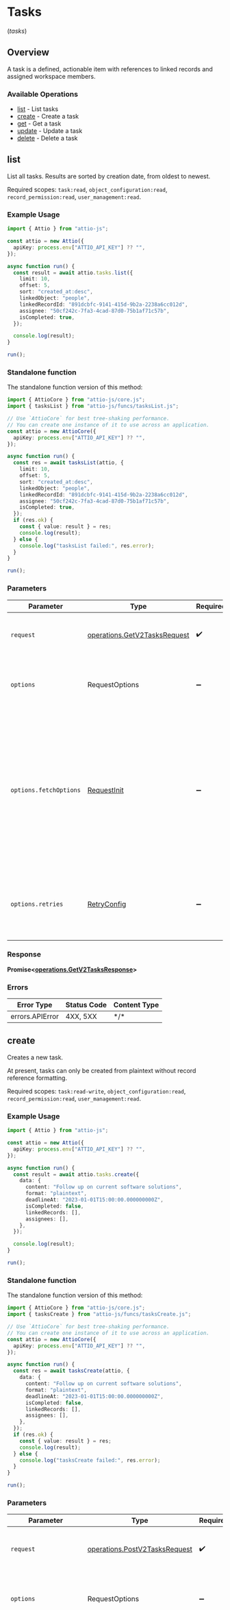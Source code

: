 # Tasks
(*tasks*)

## Overview

A task is a defined, actionable item with references to linked records and assigned workspace members.

### Available Operations

* [list](#list) - List tasks
* [create](#create) - Create a task
* [get](#get) - Get a task
* [update](#update) - Update a task
* [delete](#delete) - Delete a task

## list

List all tasks. Results are sorted by creation date, from oldest to newest.

Required scopes: `task:read`, `object_configuration:read`, `record_permission:read`, `user_management:read`.

### Example Usage

<!-- UsageSnippet language="typescript" operationID="get_/v2/tasks" method="get" path="/v2/tasks" -->
```typescript
import { Attio } from "attio-js";

const attio = new Attio({
  apiKey: process.env["ATTIO_API_KEY"] ?? "",
});

async function run() {
  const result = await attio.tasks.list({
    limit: 10,
    offset: 5,
    sort: "created_at:desc",
    linkedObject: "people",
    linkedRecordId: "891dcbfc-9141-415d-9b2a-2238a6cc012d",
    assignee: "50cf242c-7fa3-4cad-87d0-75b1af71c57b",
    isCompleted: true,
  });

  console.log(result);
}

run();
```

### Standalone function

The standalone function version of this method:

```typescript
import { AttioCore } from "attio-js/core.js";
import { tasksList } from "attio-js/funcs/tasksList.js";

// Use `AttioCore` for best tree-shaking performance.
// You can create one instance of it to use across an application.
const attio = new AttioCore({
  apiKey: process.env["ATTIO_API_KEY"] ?? "",
});

async function run() {
  const res = await tasksList(attio, {
    limit: 10,
    offset: 5,
    sort: "created_at:desc",
    linkedObject: "people",
    linkedRecordId: "891dcbfc-9141-415d-9b2a-2238a6cc012d",
    assignee: "50cf242c-7fa3-4cad-87d0-75b1af71c57b",
    isCompleted: true,
  });
  if (res.ok) {
    const { value: result } = res;
    console.log(result);
  } else {
    console.log("tasksList failed:", res.error);
  }
}

run();
```

### Parameters

| Parameter                                                                                                                                                                      | Type                                                                                                                                                                           | Required                                                                                                                                                                       | Description                                                                                                                                                                    |
| ------------------------------------------------------------------------------------------------------------------------------------------------------------------------------ | ------------------------------------------------------------------------------------------------------------------------------------------------------------------------------ | ------------------------------------------------------------------------------------------------------------------------------------------------------------------------------ | ------------------------------------------------------------------------------------------------------------------------------------------------------------------------------ |
| `request`                                                                                                                                                                      | [operations.GetV2TasksRequest](../../models/operations/getv2tasksrequest.md)                                                                                                   | :heavy_check_mark:                                                                                                                                                             | The request object to use for the request.                                                                                                                                     |
| `options`                                                                                                                                                                      | RequestOptions                                                                                                                                                                 | :heavy_minus_sign:                                                                                                                                                             | Used to set various options for making HTTP requests.                                                                                                                          |
| `options.fetchOptions`                                                                                                                                                         | [RequestInit](https://developer.mozilla.org/en-US/docs/Web/API/Request/Request#options)                                                                                        | :heavy_minus_sign:                                                                                                                                                             | Options that are passed to the underlying HTTP request. This can be used to inject extra headers for examples. All `Request` options, except `method` and `body`, are allowed. |
| `options.retries`                                                                                                                                                              | [RetryConfig](../../lib/utils/retryconfig.md)                                                                                                                                  | :heavy_minus_sign:                                                                                                                                                             | Enables retrying HTTP requests under certain failure conditions.                                                                                                               |

### Response

**Promise\<[operations.GetV2TasksResponse](../../models/operations/getv2tasksresponse.md)\>**

### Errors

| Error Type      | Status Code     | Content Type    |
| --------------- | --------------- | --------------- |
| errors.APIError | 4XX, 5XX        | \*/\*           |

## create

Creates a new task.

At present, tasks can only be created from plaintext without record reference formatting.

Required scopes: `task:read-write`, `object_configuration:read`, `record_permission:read`, `user_management:read`.

### Example Usage

<!-- UsageSnippet language="typescript" operationID="post_/v2/tasks" method="post" path="/v2/tasks" -->
```typescript
import { Attio } from "attio-js";

const attio = new Attio({
  apiKey: process.env["ATTIO_API_KEY"] ?? "",
});

async function run() {
  const result = await attio.tasks.create({
    data: {
      content: "Follow up on current software solutions",
      format: "plaintext",
      deadlineAt: "2023-01-01T15:00:00.000000000Z",
      isCompleted: false,
      linkedRecords: [],
      assignees: [],
    },
  });

  console.log(result);
}

run();
```

### Standalone function

The standalone function version of this method:

```typescript
import { AttioCore } from "attio-js/core.js";
import { tasksCreate } from "attio-js/funcs/tasksCreate.js";

// Use `AttioCore` for best tree-shaking performance.
// You can create one instance of it to use across an application.
const attio = new AttioCore({
  apiKey: process.env["ATTIO_API_KEY"] ?? "",
});

async function run() {
  const res = await tasksCreate(attio, {
    data: {
      content: "Follow up on current software solutions",
      format: "plaintext",
      deadlineAt: "2023-01-01T15:00:00.000000000Z",
      isCompleted: false,
      linkedRecords: [],
      assignees: [],
    },
  });
  if (res.ok) {
    const { value: result } = res;
    console.log(result);
  } else {
    console.log("tasksCreate failed:", res.error);
  }
}

run();
```

### Parameters

| Parameter                                                                                                                                                                      | Type                                                                                                                                                                           | Required                                                                                                                                                                       | Description                                                                                                                                                                    |
| ------------------------------------------------------------------------------------------------------------------------------------------------------------------------------ | ------------------------------------------------------------------------------------------------------------------------------------------------------------------------------ | ------------------------------------------------------------------------------------------------------------------------------------------------------------------------------ | ------------------------------------------------------------------------------------------------------------------------------------------------------------------------------ |
| `request`                                                                                                                                                                      | [operations.PostV2TasksRequest](../../models/operations/postv2tasksrequest.md)                                                                                                 | :heavy_check_mark:                                                                                                                                                             | The request object to use for the request.                                                                                                                                     |
| `options`                                                                                                                                                                      | RequestOptions                                                                                                                                                                 | :heavy_minus_sign:                                                                                                                                                             | Used to set various options for making HTTP requests.                                                                                                                          |
| `options.fetchOptions`                                                                                                                                                         | [RequestInit](https://developer.mozilla.org/en-US/docs/Web/API/Request/Request#options)                                                                                        | :heavy_minus_sign:                                                                                                                                                             | Options that are passed to the underlying HTTP request. This can be used to inject extra headers for examples. All `Request` options, except `method` and `body`, are allowed. |
| `options.retries`                                                                                                                                                              | [RetryConfig](../../lib/utils/retryconfig.md)                                                                                                                                  | :heavy_minus_sign:                                                                                                                                                             | Enables retrying HTTP requests under certain failure conditions.                                                                                                               |

### Response

**Promise\<[operations.PostV2TasksResponse](../../models/operations/postv2tasksresponse.md)\>**

### Errors

| Error Type                             | Status Code                            | Content Type                           |
| -------------------------------------- | -------------------------------------- | -------------------------------------- |
| errors.PostV2TasksValidationTypeError  | 400                                    | application/json                       |
| errors.GetV2ObjectsObjectNotFoundError | 404                                    | application/json                       |
| errors.APIError                        | 4XX, 5XX                               | \*/\*                                  |

## get

Get a single task by ID.

Required scopes: `task:read`, `object_configuration:read`, `record_permission:read`, `user_management:read`.

### Example Usage

<!-- UsageSnippet language="typescript" operationID="get_/v2/tasks/{task_id}" method="get" path="/v2/tasks/{task_id}" -->
```typescript
import { Attio } from "attio-js";

const attio = new Attio({
  apiKey: process.env["ATTIO_API_KEY"] ?? "",
});

async function run() {
  const result = await attio.tasks.get({
    taskId: "649e34f4-c39a-4f4d-99ef-48a36bef8f04",
  });

  console.log(result);
}

run();
```

### Standalone function

The standalone function version of this method:

```typescript
import { AttioCore } from "attio-js/core.js";
import { tasksGet } from "attio-js/funcs/tasksGet.js";

// Use `AttioCore` for best tree-shaking performance.
// You can create one instance of it to use across an application.
const attio = new AttioCore({
  apiKey: process.env["ATTIO_API_KEY"] ?? "",
});

async function run() {
  const res = await tasksGet(attio, {
    taskId: "649e34f4-c39a-4f4d-99ef-48a36bef8f04",
  });
  if (res.ok) {
    const { value: result } = res;
    console.log(result);
  } else {
    console.log("tasksGet failed:", res.error);
  }
}

run();
```

### Parameters

| Parameter                                                                                                                                                                      | Type                                                                                                                                                                           | Required                                                                                                                                                                       | Description                                                                                                                                                                    |
| ------------------------------------------------------------------------------------------------------------------------------------------------------------------------------ | ------------------------------------------------------------------------------------------------------------------------------------------------------------------------------ | ------------------------------------------------------------------------------------------------------------------------------------------------------------------------------ | ------------------------------------------------------------------------------------------------------------------------------------------------------------------------------ |
| `request`                                                                                                                                                                      | [operations.GetV2TasksTaskIdRequest](../../models/operations/getv2taskstaskidrequest.md)                                                                                       | :heavy_check_mark:                                                                                                                                                             | The request object to use for the request.                                                                                                                                     |
| `options`                                                                                                                                                                      | RequestOptions                                                                                                                                                                 | :heavy_minus_sign:                                                                                                                                                             | Used to set various options for making HTTP requests.                                                                                                                          |
| `options.fetchOptions`                                                                                                                                                         | [RequestInit](https://developer.mozilla.org/en-US/docs/Web/API/Request/Request#options)                                                                                        | :heavy_minus_sign:                                                                                                                                                             | Options that are passed to the underlying HTTP request. This can be used to inject extra headers for examples. All `Request` options, except `method` and `body`, are allowed. |
| `options.retries`                                                                                                                                                              | [RetryConfig](../../lib/utils/retryconfig.md)                                                                                                                                  | :heavy_minus_sign:                                                                                                                                                             | Enables retrying HTTP requests under certain failure conditions.                                                                                                               |

### Response

**Promise\<[operations.GetV2TasksTaskIdResponse](../../models/operations/getv2taskstaskidresponse.md)\>**

### Errors

| Error Type                           | Status Code                          | Content Type                         |
| ------------------------------------ | ------------------------------------ | ------------------------------------ |
| errors.GetV2TasksTaskIdNotFoundError | 404                                  | application/json                     |
| errors.APIError                      | 4XX, 5XX                             | \*/\*                                |

## update

Updates an existing task by `task_id`. At present, only the `deadline_at`, `is_completed`, `linked_records`, and `assignees` fields can be updated.

Required scopes: `task:read-write`, `object_configuration:read`, `record_permission:read`, `user_management:read`.

### Example Usage

<!-- UsageSnippet language="typescript" operationID="patch_/v2/tasks/{task_id}" method="patch" path="/v2/tasks/{task_id}" -->
```typescript
import { Attio } from "attio-js";

const attio = new Attio({
  apiKey: process.env["ATTIO_API_KEY"] ?? "",
});

async function run() {
  const result = await attio.tasks.update({
    taskId: "649e34f4-c39a-4f4d-99ef-48a36bef8f04",
    requestBody: {
      data: {
        deadlineAt: "2023-01-01T15:00:00.000000000Z",
        isCompleted: false,
        linkedRecords: [
          {
            targetObject: "people",
            slugOrIdOfMatchingAttribute: [],
          },
        ],
        assignees: [
          {
            workspaceMemberEmailAddress: "alice@attio.com",
          },
        ],
      },
    },
  });

  console.log(result);
}

run();
```

### Standalone function

The standalone function version of this method:

```typescript
import { AttioCore } from "attio-js/core.js";
import { tasksUpdate } from "attio-js/funcs/tasksUpdate.js";

// Use `AttioCore` for best tree-shaking performance.
// You can create one instance of it to use across an application.
const attio = new AttioCore({
  apiKey: process.env["ATTIO_API_KEY"] ?? "",
});

async function run() {
  const res = await tasksUpdate(attio, {
    taskId: "649e34f4-c39a-4f4d-99ef-48a36bef8f04",
    requestBody: {
      data: {
        deadlineAt: "2023-01-01T15:00:00.000000000Z",
        isCompleted: false,
        linkedRecords: [
          {
            targetObject: "people",
            slugOrIdOfMatchingAttribute: [],
          },
        ],
        assignees: [
          {
            workspaceMemberEmailAddress: "alice@attio.com",
          },
        ],
      },
    },
  });
  if (res.ok) {
    const { value: result } = res;
    console.log(result);
  } else {
    console.log("tasksUpdate failed:", res.error);
  }
}

run();
```

### Parameters

| Parameter                                                                                                                                                                      | Type                                                                                                                                                                           | Required                                                                                                                                                                       | Description                                                                                                                                                                    |
| ------------------------------------------------------------------------------------------------------------------------------------------------------------------------------ | ------------------------------------------------------------------------------------------------------------------------------------------------------------------------------ | ------------------------------------------------------------------------------------------------------------------------------------------------------------------------------ | ------------------------------------------------------------------------------------------------------------------------------------------------------------------------------ |
| `request`                                                                                                                                                                      | [operations.PatchV2TasksTaskIdRequest](../../models/operations/patchv2taskstaskidrequest.md)                                                                                   | :heavy_check_mark:                                                                                                                                                             | The request object to use for the request.                                                                                                                                     |
| `options`                                                                                                                                                                      | RequestOptions                                                                                                                                                                 | :heavy_minus_sign:                                                                                                                                                             | Used to set various options for making HTTP requests.                                                                                                                          |
| `options.fetchOptions`                                                                                                                                                         | [RequestInit](https://developer.mozilla.org/en-US/docs/Web/API/Request/Request#options)                                                                                        | :heavy_minus_sign:                                                                                                                                                             | Options that are passed to the underlying HTTP request. This can be used to inject extra headers for examples. All `Request` options, except `method` and `body`, are allowed. |
| `options.retries`                                                                                                                                                              | [RetryConfig](../../lib/utils/retryconfig.md)                                                                                                                                  | :heavy_minus_sign:                                                                                                                                                             | Enables retrying HTTP requests under certain failure conditions.                                                                                                               |

### Response

**Promise\<[operations.PatchV2TasksTaskIdResponse](../../models/operations/patchv2taskstaskidresponse.md)\>**

### Errors

| Error Type                             | Status Code                            | Content Type                           |
| -------------------------------------- | -------------------------------------- | -------------------------------------- |
| errors.PostV2TasksValidationTypeError  | 400                                    | application/json                       |
| errors.PatchV2TasksTaskIdNotFoundError | 404                                    | application/json                       |
| errors.APIError                        | 4XX, 5XX                               | \*/\*                                  |

## delete

Delete a task by ID.

Required scopes: `task:read-write`.

### Example Usage

<!-- UsageSnippet language="typescript" operationID="delete_/v2/tasks/{task_id}" method="delete" path="/v2/tasks/{task_id}" -->
```typescript
import { Attio } from "attio-js";

const attio = new Attio({
  apiKey: process.env["ATTIO_API_KEY"] ?? "",
});

async function run() {
  const result = await attio.tasks.delete({
    taskId: "649e34f4-c39a-4f4d-99ef-48a36bef8f04",
  });

  console.log(result);
}

run();
```

### Standalone function

The standalone function version of this method:

```typescript
import { AttioCore } from "attio-js/core.js";
import { tasksDelete } from "attio-js/funcs/tasksDelete.js";

// Use `AttioCore` for best tree-shaking performance.
// You can create one instance of it to use across an application.
const attio = new AttioCore({
  apiKey: process.env["ATTIO_API_KEY"] ?? "",
});

async function run() {
  const res = await tasksDelete(attio, {
    taskId: "649e34f4-c39a-4f4d-99ef-48a36bef8f04",
  });
  if (res.ok) {
    const { value: result } = res;
    console.log(result);
  } else {
    console.log("tasksDelete failed:", res.error);
  }
}

run();
```

### Parameters

| Parameter                                                                                                                                                                      | Type                                                                                                                                                                           | Required                                                                                                                                                                       | Description                                                                                                                                                                    |
| ------------------------------------------------------------------------------------------------------------------------------------------------------------------------------ | ------------------------------------------------------------------------------------------------------------------------------------------------------------------------------ | ------------------------------------------------------------------------------------------------------------------------------------------------------------------------------ | ------------------------------------------------------------------------------------------------------------------------------------------------------------------------------ |
| `request`                                                                                                                                                                      | [operations.DeleteV2TasksTaskIdRequest](../../models/operations/deletev2taskstaskidrequest.md)                                                                                 | :heavy_check_mark:                                                                                                                                                             | The request object to use for the request.                                                                                                                                     |
| `options`                                                                                                                                                                      | RequestOptions                                                                                                                                                                 | :heavy_minus_sign:                                                                                                                                                             | Used to set various options for making HTTP requests.                                                                                                                          |
| `options.fetchOptions`                                                                                                                                                         | [RequestInit](https://developer.mozilla.org/en-US/docs/Web/API/Request/Request#options)                                                                                        | :heavy_minus_sign:                                                                                                                                                             | Options that are passed to the underlying HTTP request. This can be used to inject extra headers for examples. All `Request` options, except `method` and `body`, are allowed. |
| `options.retries`                                                                                                                                                              | [RetryConfig](../../lib/utils/retryconfig.md)                                                                                                                                  | :heavy_minus_sign:                                                                                                                                                             | Enables retrying HTTP requests under certain failure conditions.                                                                                                               |

### Response

**Promise\<[operations.DeleteV2TasksTaskIdResponse](../../models/operations/deletev2taskstaskidresponse.md)\>**

### Errors

| Error Type                           | Status Code                          | Content Type                         |
| ------------------------------------ | ------------------------------------ | ------------------------------------ |
| errors.GetV2TasksTaskIdNotFoundError | 404                                  | application/json                     |
| errors.APIError                      | 4XX, 5XX                             | \*/\*                                |